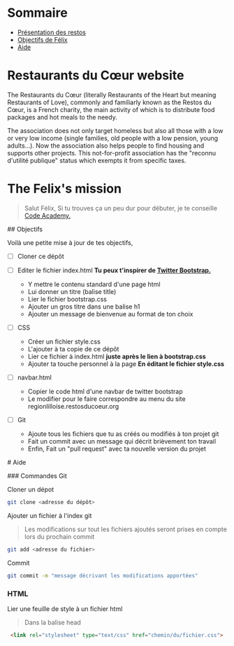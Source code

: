 # Sommaire

- [Présentation des restos](#restaurants-du-c%C5%93ur-website)
- [Objectifs de Félix](#the-felixs-mission)
- [Aide](#aide)


# Restaurants du Cœur website

The Restaurants du Cœur (literally Restaurants of the Heart but meaning Restaurants of Love),
commonly and familiarly known as the Restos du Cœur, is a French charity, the main activity
of which is to distribute food packages and hot meals to the needy.

The association does not only target homeless but also all those with a low or very low income
(single families, old people with a low pension, young adults...). Now the association also helps
people to find housing and supports other projects. This not-for-profit association has the
"reconnu d'utilité publique" status which exempts it from specific taxes.

# The Felix's mission

> Salut Félix, Si tu trouves ça un peu dur pour débuter, je te conseille [Code Academy.](https://www.codecademy.com/)

## Objectifs

Voilà une petite mise à jour de tes objectifs,

- [ ] Cloner ce dépôt 

- [ ] Editer le fichier index.html
    **Tu peux t'inspirer de [ Twitter Bootstrap. ](https://getbootstrap.com/getting-started)**
    * Y mettre le contenu standard d'une page html
    * Lui donner un titre (balise title)
    * Lier le fichier bootstrap.css
    * Ajouter un gros titre dans une balise h1
    * Ajouter un message de bienvenue au format de ton choix

- [ ] CSS
    * Créer un fichier style.css 
    * L'ajouter à ta copie de ce dépôt 
    * Lier ce fichier à index.html
    **juste après le lien à bootstrap.css**
    * Ajouter ta touche personnel à la page
    **En éditant le fichier style.css**

- [ ] navbar.html
    * Copier le code html d'une navbar de twitter bootstrap
    * Le modifier pour le faire correspondre au menu du site regionlilloise.restosducoeur.org

- [ ] Git
    * Ajoute tous les fichiers que tu as créés ou modifiés à ton projet git
    * Fait un commit avec un message qui décrit brièvement ton travail
    * Enfin, Fait un "pull request" avec ta nouvelle version du projet

# Aide

### Commandes Git

Cloner un dépot 

```bash
git clone <adresse du dépôt>
```

Ajouter un fichier à l'index git 
> Les modifications sur tout les fichiers ajoutés seront prises en compte lors du prochain commit

```bash
git add <adresse du fichier>
```

Commit

```bash
git commit -m "message décrivant les modifications apportées"
```
 
### HTML

Lier une feuille de style à un fichier html
> Dans la balise head

```html
 <link rel="stylesheet" type="text/css" href="chemin/du/fichier.css">
```
